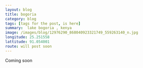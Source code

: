 ```yaml
---
layout: blog
title: bogoria
category: blog
tags: [tags for the post, is here]  
summary:  lake bogoria , kenya
image: /images/blog/12976290_868040923321749_559263140_n.jpg
longitude: 25.251558
lattitude: 91.054001
route: will post soon
---
```



Coming soon